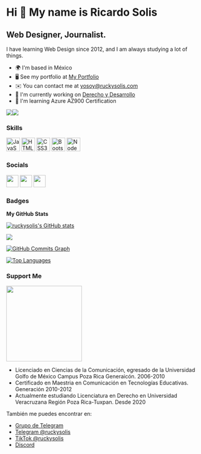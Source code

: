 Hi 👋 My name is Ricardo Solis
==============================

Web Designer, Journalist.
-------------------------

I have learning Web Design since 2012, and I am always studying a lot of things.

* 🌍  I'm based in México
* 🖥️  See my portfolio at [My Portfolio](http://ruckysolis.com)
* ✉️  You can contact me at [yosoy@ruckysolis.com](mailto:yosoy@ruckysolis.com)
* 🚀  I'm currently working on [Derecho y Desarrollo](http://https://ruckysolis.github.io/derechoydesarrollo/)
* 🧠  I'm learning Azure AZ900 Certification

<a href="https://www.twitter.com/ruckysolis" target="_blank" rel="noreferrer"><img
src="https://img.shields.io/twitter/follow/ruckysolis?logo=twitter&style=for-the-badge&color=0891b2&labelColor=1c1917"
/></a><a href="https://www.github.com/ruckysolis" target="_blank" rel="noreferrer"><img
src="https://img.shields.io/github/followers/ruckysolis?logo=github&style=for-the-badge&color=0891b2&labelColor=1c1917" /></a>
### Skills

<p align="left">
<a href="https://developer.mozilla.org/en-US/docs/Web/JavaScript" target="_blank" rel="noreferrer"><img src="https://raw.githubusercontent.com/danielcranney/readme-generator/main/public/icons/skills/javascript-colored.svg" width="36" height="36" alt="JavaScript" /></a>
<a href="https://developer.mozilla.org/en-US/docs/Glossary/HTML5" target="_blank" rel="noreferrer"><img src="https://raw.githubusercontent.com/danielcranney/readme-generator/main/public/icons/skills/html5-colored.svg" width="36" height="36" alt="HTML5" /></a>
<a href="https://www.w3.org/TR/CSS/#css" target="_blank" rel="noreferrer"><img src="https://raw.githubusercontent.com/danielcranney/readme-generator/main/public/icons/skills/css3-colored.svg" width="36" height="36" alt="CSS3" /></a>
<a href="https://getbootstrap.com/" target="_blank" rel="noreferrer"><img src="https://raw.githubusercontent.com/danielcranney/readme-generator/main/public/icons/skills/bootstrap-colored.svg" width="36" height="36" alt="Bootstrap" /></a>
<a href="https://nodejs.org/en/" target="_blank" rel="noreferrer"><img src="https://raw.githubusercontent.com/danielcranney/readme-generator/main/public/icons/skills/nodejs-colored.svg" width="36" height="36" alt="NodeJS" /></a>
</p>

### Socials

<p align="left"> <a href="https://www.github.com/ruckysolis" target="_blank" rel="noreferrer"><img src="https://raw.githubusercontent.com/danielcranney/readme-generator/main/public/icons/socials/github-dark.svg" width="32" height="32" /></a> <a href="http://www.instagram.com/ruckysolis" target="_blank" rel="noreferrer"><img src="https://raw.githubusercontent.com/danielcranney/readme-generator/main/public/icons/socials/instagram.svg" width="32" height="32" /></a> <a href="https://www.twitter.com/ruckysolis" target="_blank" rel="noreferrer"><img src="https://raw.githubusercontent.com/danielcranney/readme-generator/main/public/icons/socials/twitter.svg" width="32" height="32" /></a></p>

### Badges

<b>My GitHub Stats</b>

<a href="http://www.github.com/ruckysolis"><img src="https://github-readme-stats.vercel.app/api?username=ruckysolis&show_icons=true&hide=&count_private=true&title_color=0891b2&text_color=ffffff&icon_color=0891b2&bg_color=1c1917&hide_border=true&show_icons=true" alt="ruckysolis's GitHub stats" /></a>

<a href="http://www.github.com/ruckysolis"><img src="https://github-readme-streak-stats.herokuapp.com/?user=ruckysolis&stroke=ffffff&background=1c1917&ring=0891b2&fire=0891b2&currStreakNum=ffffff&currStreakLabel=0891b2&sideNums=ffffff&sideLabels=ffffff&dates=ffffff&hide_border=true" /></a>

<a href="http://www.github.com/ruckysolis"><img src="https://activity-graph.herokuapp.com/graph?username=ruckysolis&bg_color=1c1917&color=ffffff&line=0891b2&point=ffffff&area_color=1c1917&area=true&hide_border=true&custom_title=GitHub%20Commits%20Graph" alt="GitHub Commits Graph" /></a>

<a href="https://github.com/ruckysolis" align="left"><img src="https://github-readme-stats.vercel.app/api/top-langs/?username=ruckysolis&langs_count=10&title_color=0891b2&text_color=ffffff&icon_color=0891b2&bg_color=1c1917&hide_border=true&locale=en&custom_title=Top%20%Languages" alt="Top Languages" /></a>

### Support Me

<a href="https://www.buymeacoffee.com/ruckysolis"><img src="https://cdn.buymeacoffee.com/buttons/v2/default-yellow.png" width="200" /></a>

- Licenciado en Ciencias de la Comunicación, egresado de la Universidad Golfo de México Campus Poza Rica Generaicón. 2006-2010
- Certificado en Maestria en Comunicación en Tecnologías Educativas. Generación 2010-2012
- Actualmente estudiando Licenciatura en Derecho en Universidad Veracruzana Región Poza Rica-Tuxpan. Desde 2020

También me puedes encontrar en:

- [Grupo de Telegram](https://t.me/+UUbaa45AyTCRaA8I)
- [Telegram @ruckysolis](https://t.me/ruckysolis)
- [TikTok @ruckysolis](https://www.tiktok.com/@ruckysolis)
- [Discord](https://discord.gg/fTcp2gyZh4)
